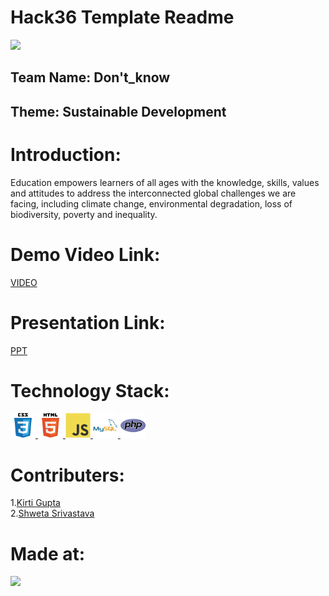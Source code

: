 # Hack36 Template Readme

<a href="https://hack36.com"> <img src="https://i.postimg.cc/RFFWF4vg/built-at-hack.jpg" height=24px> </a>


  ## Team Name: Don't_know<Br>
  ## Theme: Sustainable Development<Br>

# Introduction:
 Education empowers learners of all ages with the knowledge, skills, values and attitudes to address the interconnected global challenges we are facing, including climate change, environmental degradation, loss of biodiversity, poverty and inequality.
  
  
# Demo Video Link:<Br>
  [VIDEO](https://youtu.be/hs291juUh5s)
  
# Presentation Link:<Br>
  [PPT](https://mnnitedu-my.sharepoint.com/:p:/g/personal/kirti_20205086_mnnit_ac_in/EUM9mRWIn_NOoDbLSsbjBIUB3zLcdcn4U_s2YJar-J-OyA?e=GcJYL7)<Br>

# Technology Stack:<Br>
 <p align="left">
 <p align="left"> <a href="https://www.w3schools.com/css/" target="_blank" rel="noreferrer"> <img src="https://raw.githubusercontent.com/devicons/devicon/master/icons/css3/css3-original-wordmark.svg" alt="css3" width="40" height="40"/> </a> <a href="https://www.w3.org/html/" target="_blank" rel="noreferrer"> <img src="https://raw.githubusercontent.com/devicons/devicon/master/icons/html5/html5-original-wordmark.svg" alt="html5" width="40" height="40"/> </a> <a href="https://developer.mozilla.org/en-US/docs/Web/JavaScript" target="_blank" rel="noreferrer"> <img src="https://raw.githubusercontent.com/devicons/devicon/master/icons/javascript/javascript-original.svg" alt="javascript" width="40" height="40"/> </a> <a href="https://www.mysql.com/" target="_blank" rel="noreferrer"> <img src="https://raw.githubusercontent.com/devicons/devicon/master/icons/mysql/mysql-original-wordmark.svg" alt="mysql" width="40" height="40"/> </a> <a href="https://www.php.net" target="_blank" rel="noreferrer"> <img src="https://raw.githubusercontent.com/devicons/devicon/master/icons/php/php-original.svg" alt="php" width="40" height="40"/> </a> </p>

  
# Contributers:<Br>
  
  
1.[Kirti Gupta](https://github.com/KirtiGupta3101)\
2.[Shweta Srivastava](https://github.com/Shweta2254)
# Made at:<Br>  
  
<a href="https://hack36.com"> <img src="https://i.postimg.cc/RFFWF4vg/built-at-hack.jpg" height=24px> </a>

